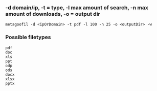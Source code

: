 ### -d domain/ip, -t = type, -l max amount of search, -n max amount of downloads, -o = output dir
```
metagoofil -d <ipOrDomain> -t pdf -l 100 -n 25 -o <outputDir> -w
```

### Possible filetypes
```
pdf
doc
xls
ppt
odp
ods
docx
xlsx
pptx
```

